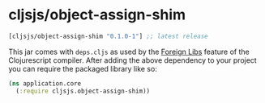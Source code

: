 # cljsjs/object-assign-shim

[](dependency)
```clojure
[cljsjs/object-assign-shim "0.1.0-1"] ;; latest release
```
[](/dependency)

This jar comes with `deps.cljs` as used by the [Foreign Libs][flibs] feature
of the Clojurescript compiler. After adding the above dependency to your project
you can require the packaged library like so:

```clojure
(ns application.core
  (:require cljsjs.object-assign-shim))
```

[flibs]: https://github.com/clojure/clojurescript/wiki/Packaging-Foreign-Dependencies
